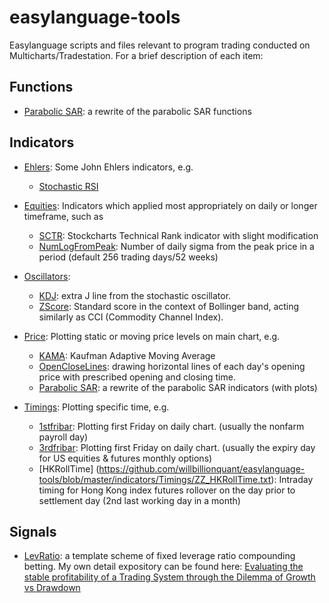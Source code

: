 # easylanguage-tools
Easylanguage scripts and files relevant to program trading conducted on Multicharts/Tradestation. 
For a brief description of each item:

## Functions

- [Parabolic SAR](https://github.com/willbillionquant/easylanguage-tools/blob/master/functions/ZF_ParabolicSAR.txt): 
a rewrite of the parabolic SAR functions

## Indicators

-	[Ehlers](https://github.com/willbillionquant/easylanguage-tools/tree/master/indicators/Ehlers):
Some John Ehlers indicators, e.g. 
	-	[Stochastic RSI](https://github.com/willbillionquant/easylanguage-tools/blob/master/indicators/Ehlers/JE_StochRSI.txt)

-	[Equities](https://github.com/willbillionquant/easylanguage-tools/tree/master/indicators/Equities):
Indicators which applied most appropriately on daily or longer timeframe, such as
	-	[SCTR](https://github.com/willbillionquant/easylanguage-tools/blob/master/indicators/Equities/ZZ_SCTR.txt):
   Stockcharts Technical Rank indicator with slight modification
	-	[NumLogFromPeak](https://github.com/willbillionquant/easylanguage-tools/blob/master/indicators/Equities/ZZ_NumLogFromPeak.txt):
   Number of daily sigma from the peak price in a period (default 256 trading days/52 weeks)

-	[Oscillators](https://github.com/willbillionquant/easylanguage-tools/tree/master/indicators/Oscillators):
	-	[KDJ](https://github.com/willbillionquant/easylanguage-tools/blob/master/indicators/Oscillators/ZZ_KDJ.txt): extra J line from the stochastic oscillator.
	-	[ZScore](https://github.com/willbillionquant/easylanguage-tools/blob/master/indicators/Oscillators/ZZ_ZScore.txt): 
   Standard score in the context of Bollinger band, acting similarly as CCI (Commodity Channel Index).
   
-	[Price](https://github.com/willbillionquant/easylanguage-tools/tree/master/indicators/Price):
Plotting static or moving price levels on main chart, e.g.
	-	[KAMA](https://github.com/willbillionquant/easylanguage-tools/blob/master/indicators/Price/ZZ_KAMA.txt):
	Kaufman Adaptive Moving Average
	- 	[OpenCloseLines](https://github.com/willbillionquant/easylanguage-tools/blob/master/indicators/Price/ZZ_OpenCloseLines.txt):
	drawing horizontal lines of each day's opening price with prescribed opening and closing time.
	-	[Parabolic SAR](https://github.com/willbillionquant/easylanguage-tools/blob/master/indicators/ZZ_ParabolicSAR.txt):
	a rewrite of the parabolic SAR indicators (with plots)

-	[Timings](https://github.com/willbillionquant/easylanguage-tools/tree/master/indicators/Timings):
Plotting specific time, e.g.
	-	[1stfribar](https://github.com/willbillionquant/easylanguage-tools/blob/master/indicators/Timings/ZZ_1stfribar.txt):
	Plotting first Friday on daily chart. (usually the nonfarm payroll day)
	-	[3rdfribar](https://github.com/willbillionquant/easylanguage-tools/blob/master/indicators/Timings/ZZ_3rdfribar.txt):
	Plotting first Friday on daily chart. (usually the expiry day for US equities & futures monthly options)
	-	[HKRollTime] (https://github.com/willbillionquant/easylanguage-tools/blob/master/indicators/Timings/ZZ_HKRollTime.txt):
	Intraday timing for Hong Kong index futures rollover on the day prior to settlement day (2nd last working day in a month)

## Signals

- [LevRatio](https://github.com/willbillionquant/easylanguage-tools/tree/master/signals):
a template scheme of fixed leverage ratio compounding betting. My own detail expository can be found here:
[Evaluating the stable profitability of a Trading System through the Dilemma of Growth vs Drawdown](https://medium.com/@willbillionquant/%E8%A9%95%E4%BC%B0%E4%BA%A4%E6%98%93%E7%B3%BB%E7%B5%B1%E7%9A%84%E7%A9%A9%E5%AE%9A%E7%9B%88%E5%88%A9%E5%BA%A6-%E8%B3%87%E6%9C%AC%E9%AB%98%E9%80%9F%E5%A2%9E%E9%95%B7-vs-%E8%B3%87%E6%9C%AC%E5%9B%9E%E6%92%A4-730409f773f7)